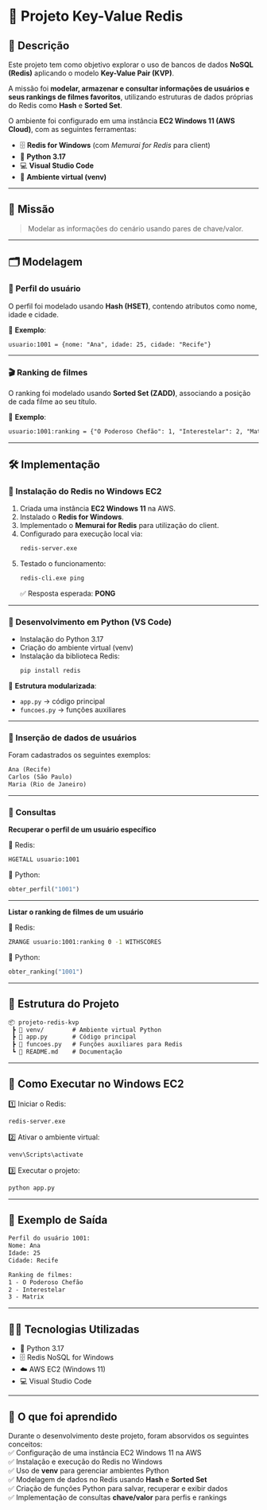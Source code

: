 # 🔑 Projeto Key-Value Redis  

## 📌 Descrição  
Este projeto tem como objetivo explorar o uso de bancos de dados **NoSQL (Redis)** aplicando o modelo **Key-Value Pair (KVP)**.  

A missão foi **modelar, armazenar e consultar informações de usuários e seus rankings de filmes favoritos**, utilizando estruturas de dados próprias do Redis como **Hash** e **Sorted Set**.  

O ambiente foi configurado em uma instância **EC2 Windows 11 (AWS Cloud)**, com as seguintes ferramentas:  
- 🗄️ **Redis for Windows** (com *Memurai for Redis* para client)  
- 🐍 **Python 3.17**  
- 💻 **Visual Studio Code**  
- 🌱 **Ambiente virtual (venv)**  

---

## 🎯 Missão  
> Modelar as informações do cenário usando pares de chave/valor.  

---

## 🗂️ Modelagem  

### 👤 Perfil do usuário  
O perfil foi modelado usando **Hash (HSET)**, contendo atributos como nome, idade e cidade.  

📍 **Exemplo**:  
```txt
usuario:1001 = {nome: "Ana", idade: 25, cidade: "Recife"}
```

---

### 🎬 Ranking de filmes  
O ranking foi modelado usando **Sorted Set (ZADD)**, associando a posição de cada filme ao seu título.  

📍 **Exemplo**:  
```txt
usuario:1001:ranking = {"O Poderoso Chefão": 1, "Interestelar": 2, "Matrix": 3}
```

---

## 🛠️ Implementação  

### 📌 Instalação do Redis no Windows EC2  
1. Criada uma instância **EC2 Windows 11** na AWS.  
2. Instalado o **Redis for Windows**.  
3. Implementado o **Memurai for Redis** para utilização do client.  
4. Configurado para execução local via:  
   ```cmd
   redis-server.exe
   ```
5. Testado o funcionamento:  
   ```cmd
   redis-cli.exe ping
   ```
   ✅ Resposta esperada: **PONG**  

---

### 📌 Desenvolvimento em Python (VS Code)  
- Instalação do Python 3.17  
- Criação do ambiente virtual (venv)  
- Instalação da biblioteca Redis:  
  ```cmd
  pip install redis
  ```

📂 **Estrutura modularizada**:  
- `app.py` → código principal  
- `funcoes.py` → funções auxiliares  

---

### 👥 Inserção de dados de usuários  
Foram cadastrados os seguintes exemplos:  
```txt
Ana (Recife)
Carlos (São Paulo)
Maria (Rio de Janeiro)
```

---

### 🔎 Consultas  

**Recuperar o perfil de um usuário específico**  

🔹 Redis:  
```bash
HGETALL usuario:1001
```

🔹 Python:  
```python
obter_perfil("1001")
```

---

**Listar o ranking de filmes de um usuário**  

🔹 Redis:  
```bash
ZRANGE usuario:1001:ranking 0 -1 WITHSCORES
```

🔹 Python:  
```python
obter_ranking("1001")
```

---

## 📂 Estrutura do Projeto  
```txt
📦 projeto-redis-kvp
 ┣ 📂 venv/        # Ambiente virtual Python
 ┣ 📜 app.py       # Código principal
 ┣ 📜 funcoes.py   # Funções auxiliares para Redis
 ┗ 📜 README.md    # Documentação
```

---

## 🚀 Como Executar no Windows EC2  

1️⃣ Iniciar o Redis:  
```cmd
redis-server.exe
```

2️⃣ Ativar o ambiente virtual:  
```cmd
venv\Scripts\activate
```

3️⃣ Executar o projeto:  
```cmd
python app.py
```

---

## 📌 Exemplo de Saída  
```txt
Perfil do usuário 1001:
Nome: Ana
Idade: 25
Cidade: Recife

Ranking de filmes:
1 - O Poderoso Chefão
2 - Interestelar
3 - Matrix
```

---

## 🧑‍💻 Tecnologias Utilizadas  
- 🐍 Python 3.17  
- 🗄️ Redis NoSQL for Windows  
- ☁️ AWS EC2 (Windows 11)  
- 💻 Visual Studio Code  

---

## 📘 O que foi aprendido  
Durante o desenvolvimento deste projeto, foram absorvidos os seguintes conceitos:  
✅ Configuração de uma instância EC2 Windows 11 na AWS  
✅ Instalação e execução do Redis no Windows  
✅ Uso de **venv** para gerenciar ambientes Python  
✅ Modelagem de dados no Redis usando **Hash** e **Sorted Set**  
✅ Criação de funções Python para salvar, recuperar e exibir dados  
✅ Implementação de consultas **chave/valor** para perfis e rankings  

